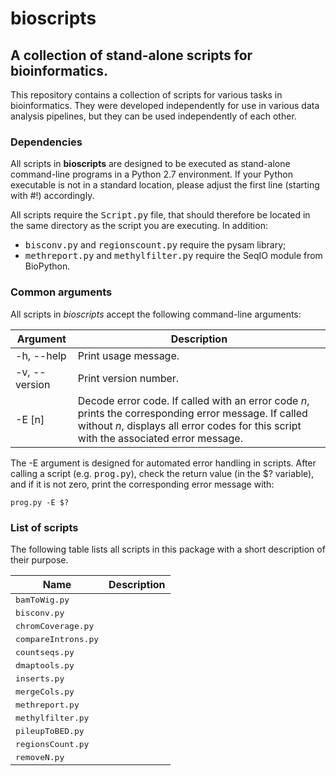 # bioscripts
## A collection of stand-alone scripts for bioinformatics.

This repository contains a collection of scripts for various tasks in bioinformatics. 
They were developed independently for use in various data analysis pipelines, but they
can be used independently of each other.

### Dependencies

All scripts in **bioscripts** are designed to be executed as stand-alone
command-line programs in a Python 2.7 environment. If your Python
executable is not in a standard location, please adjust the first line
(starting with #!) accordingly.

All scripts require the <tt>Script.py</tt> file, that should therefore be
located in the same directory as the script you are executing. In
addition: 

* <tt>bisconv.py</tt> and <tt>regionscount.py</tt> require the pysam library;
* <tt>methreport.py</tt> and <tt>methylfilter.py</tt> require the SeqIO module from BioPython.

### Common arguments

All scripts in *bioscripts* accept the following command-line
arguments:

Argument | Description
-----------|------------
-h, --help | Print usage message.
-v, --version | Print version number.
-E [n]        | Decode error code. If called with an error code *n*, prints the corresponding error message. If called without *n*, displays all error codes for this script with the associated error message.

The -E argument is designed for automated error handling in
scripts. After calling a script (e.g. <tt>prog.py</tt>), check the return value (in the $?
variable), and if it is not zero, print the corresponding error
message with:

```
prog.py -E $?
```

### List of scripts

The following table lists all scripts in this package with a short
description of their purpose.

Name | Description
-----|------------
<tt>bamToWig.py</tt>   | 
<tt>bisconv.py</tt>   | 
<tt>chromCoverage.py</tt>   | 
<tt>compareIntrons.py</tt>   | 
<tt>countseqs.py</tt>   | 
<tt>dmaptools.py</tt>   | 
<tt>inserts.py</tt>   | 
<tt>mergeCols.py</tt>   | 
<tt>methreport.py</tt>   | 
<tt>methylfilter.py</tt>   | 
<tt>pileupToBED.py</tt>   | 
<tt>regionsCount.py</tt>   | 
<tt>removeN.py</tt>   | 
